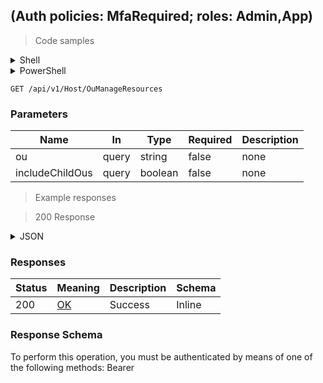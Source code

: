 
##  (Auth policies: MfaRequired; roles: Admin,App)

<a id="opIdManageResourcesFoOuAsync"></a>

> Code samples

<details><summary>Shell</summary>


```shell
# You can also use wget
curl -X GET /api/v1/Host/OuManageResources \
  -H 'Accept: application/json' \
  -H 'Authorization: Bearer TOKEN'

```


</details>

<details><summary>PowerShell</summary>


```powershell
# PowerShell example

$NPSUrl = "https://localhost:6500"

$Login = @{
    Login = "User"
    Password = "Password"
}
# Cookie container for multi-factor authentication
$WebSession = New-Object Microsoft.PowerShell.Commands.WebRequestSession
$Token = Invoke-RestMethod -Uri "$($NPSUrl)/signinBody" -Method POST -Body (ConvertTo-Json $Login) -WebSession $WebSession -ContentType "application/json"
$Token = Invoke-RestMethod -Uri "$($NPSUrl)/signin2fa" -Method Post -Body $MfaCode -Headers @{Authorization = "Bearer $Token"} -WebSession $WebSession -ContentType "application/json"

$Headers = @{
    Authorization = "Bearer $Token"
}
Invoke-RestMethod -Method GET -Uri "$($NPSUrl)/api/v1/Host/OuManageResources" -Headers $Headers -ContentType "application/json"
```


</details>

`GET /api/v1/Host/OuManageResources`

<h3 id="-(auth-policies:-mfarequired;-roles:-admin,app)-parameters">Parameters</h3>

|Name|In|Type|Required|Description|
|---|---|---|---|---|
|ou|query|string|false|none|
|includeChildOus|query|boolean|false|none|

> Example responses

> 200 Response

<details><summary>JSON</summary>


```json
[
  "string"
]
```


</details>

<h3 id="-(auth-policies:-mfarequired;-roles:-admin,app)-responses">Responses</h3>

|Status|Meaning|Description|Schema|
|---|---|---|---|
|200|[OK](https://tools.ietf.org/html/rfc7231#section-6.3.1)|Success|Inline|

<h3 id="-(auth-policies:-mfarequired;-roles:-admin,app)-responseschema">Response Schema</h3>

<aside class="warning">
To perform this operation, you must be authenticated by means of one of the following methods:
Bearer
</aside>


